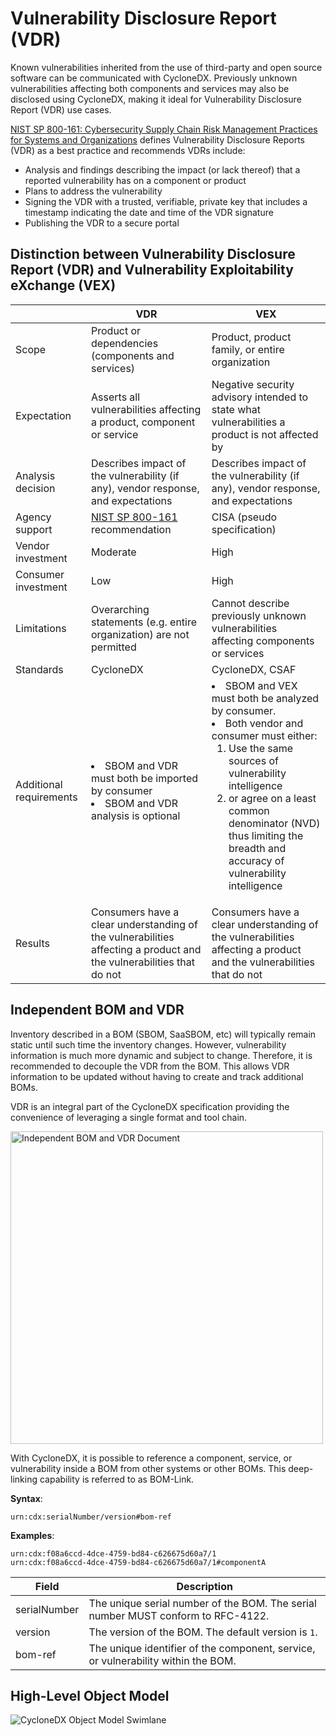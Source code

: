 # Vulnerability Disclosure Report (VDR)

Known vulnerabilities inherited from the use of third-party and open source software can be communicated with CycloneDX. 
Previously unknown vulnerabilities affecting both components and services may also be disclosed using CycloneDX, making 
it ideal for Vulnerability Disclosure Report (VDR) use cases.

[NIST SP 800-161: Cybersecurity Supply Chain Risk Management Practices for Systems and Organizations](https://csrc.nist.gov/publications/detail/sp/800-161/rev-1/final) 
defines Vulnerability Disclosure Reports (VDR) as a best practice and recommends VDRs include:

- Analysis and findings describing the impact (or lack thereof) that a reported vulnerability has on a component or product
- Plans to address the vulnerability
- Signing the VDR with a trusted, verifiable, private key that includes a timestamp indicating the date and time of the VDR signature
- Publishing the VDR to a secure portal

## Distinction between Vulnerability Disclosure Report (VDR) and Vulnerability Exploitability eXchange (VEX)

|               | VDR                                                                                                                 | VEX                                                                                                                                                                                                                                                                                                               |
|-------------------------|---------------------------------------------------------------------------------------------------------------------|-------------------------------------------------------------------------------------------------------------------------------------------------------------------------------------------------------------------------------------------------------------------------------------------------------------------|
| Scope                   | Product or dependencies (components and services)                                                                   | Product, product family, or entire organization                                                                                                                                                                                                                                                                   |
| Expectation             | Asserts all vulnerabilities affecting a product, component or service                                               | Negative security advisory intended to state what vulnerabilities a product is not affected by                                                                                                                                                                                                                    |
| Analysis decision       | Describes impact of the vulnerability (if any), vendor response, and expectations                                   | Describes impact of the vulnerability (if any), vendor response, and expectations                                                                                                                                                                                                                                 |
| Agency support          | [NIST SP 800-161](https://csrc.nist.gov/publications/detail/sp/800-161/rev-1/final) recommendation                  | CISA (pseudo specification)                                                                                                                                                                                                                                                                                       |
| Vendor investment       | Moderate                                                                                                            | High                                                                                                                                                                                                                                                                                                              |
| Consumer investment     | Low                                                                                                                 | High                                                                                                                                                                                                                                                                                                              | 
| Limitations             | Overarching statements (e.g. entire organization) are not permitted                                                 | Cannot describe previously unknown vulnerabilities affecting components or services                                                                                                                                                                                                                               |
| Standards               | CycloneDX                                                                                                           | CycloneDX, CSAF                                                                                                                                                                                                                                                                                                   |
| Additional requirements | <li>SBOM and VDR must both be imported by consumer</li><li>SBOM and VDR analysis is optional</li>                   | <li>SBOM and VEX must both be analyzed by consumer.</li><li>Both vendor and consumer must either: <ol><li>Use the same sources of vulnerability intelligence</li><li>or agree on a least common denominator (NVD) thus limiting the breadth and accuracy of vulnerability intelligence</li></ol></li> |
| Results                 | Consumers have a clear understanding of the vulnerabilities affecting a product and the vulnerabilities that do not | Consumers have a clear understanding of the vulnerabilities affecting a product and the vulnerabilities that do not |

## Independent BOM and VDR
Inventory described in a BOM (SBOM, SaaSBOM, etc) will typically remain static until such time the inventory changes.
However, vulnerability information is much more dynamic and subject to change. Therefore, it is recommended to decouple
the VDR from the BOM. This allows VDR information to be updated without having to create and track additional BOMs.

VDR is an integral part of the CycloneDX specification providing the convenience of leveraging a single format and tool chain.

<img src="https://cyclonedx.org/theme/assets/images/vdrbom.svg" width="500" alt="Independent BOM and VDR Document">

With CycloneDX, it is possible to reference a component, service, or vulnerability inside a BOM from other systems or
other BOMs. This deep-linking capability is referred to as BOM-Link.

**Syntax**:
```
urn:cdx:serialNumber/version#bom-ref
```

**Examples**:
```
urn:cdx:f08a6ccd-4dce-4759-bd84-c626675d60a7/1
urn:cdx:f08a6ccd-4dce-4759-bd84-c626675d60a7/1#componentA
```

| Field        | Description |
| ------------ | ----------- |
| serialNumber | The unique serial number of the BOM. The serial number MUST conform to RFC-4122. |
| version      | The version of the BOM. The default version is `1`. |
| bom-ref      | The unique identifier of the component, service, or vulnerability within the BOM. |


## High-Level Object Model
![CycloneDX Object Model Swimlane](https://cyclonedx.org/theme/assets/images/CycloneDX-Object-Model-Swimlane.svg)
